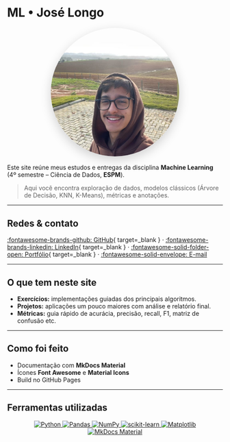 # ML • José Longo

<p align="center">
  <img src="assets/images/eufoto.jpeg" alt="José Longo" width="300" style="border-radius:50%; box-shadow:0 8px 24px rgba(0,0,0,.18);" />
</p>

 Este site reúne meus estudos e entregas da disciplina **Machine Learning** (4º semestre – Ciência de Dados, **ESPM**).  
> Aqui você encontra exploração de dados, modelos clássicos (Árvore de Decisão, KNN, K-Means), métricas e anotações.

---

## Redes & contato

[:fontawesome-brands-github: GitHub](https://github.com/Jose-Longo-A){ target=_blank } ·
[:fontawesome-brands-linkedin: LinkedIn](https://www.linkedin.com/in/jos%C3%A9-longo/){ target=_blank } ·
[:fontawesome-solid-folder-open: Portfólio](https://jose-longo-a.github.io/Portfolio/#home){ target=_blank } ·
[:fontawesome-solid-envelope: E-mail](mailto:joselongoneto@gmail.com)

---

## O que tem neste site

- **Exercícios:** implementações guiadas dos principais algoritmos.  
- **Projetos:** aplicações um pouco maiores com análise e relatório final.  
- **Métricas:** guia rápido de acurácia, precisão, recall, F1, matriz de confusão etc.

---

## Como foi feito

- Documentação com **MkDocs Material**  
- Ícones **Font Awesome** e **Material Icons**  
- Build no GitHub Pages

---

## Ferramentas utilizadas

<p align="center">
  <a href="https://www.python.org/" target="_blank">
    <img alt="Python" src="https://img.shields.io/badge/Python-3.11+-5A6C4F?logo=python&logoColor=white" />
  </a>
  <a href="https://pandas.pydata.org/" target="_blank">
    <img alt="Pandas" src="https://img.shields.io/badge/Pandas-2.2-150458?logo=pandas&logoColor=white" />
  </a>
  <a href="https://numpy.org/" target="_blank">
    <img alt="NumPy" src="https://img.shields.io/badge/NumPy-1.26-013243?logo=numpy&logoColor=white" />
  </a>
  <a href="https://scikit-learn.org/" target="_blank">
    <img alt="scikit-learn" src="https://img.shields.io/badge/scikit--learn-1.5-FF9F1C?logo=scikitlearn&logoColor=white" />
  </a>
  <a href="https://matplotlib.org/" target="_blank">
    <img alt="Matplotlib" src="https://img.shields.io/badge/Matplotlib-3.9-11557C?logo=matplotlib&logoColor=white" />
  </a>
  <a href="https://squidfunk.github.io/mkdocs-material/" target="_blank">
    <img alt="MkDocs Material" src="https://img.shields.io/badge/MkDocs_Material-Theme-7D5BA6?logo=mdbook&logoColor=white" />
  </a>
</p>

